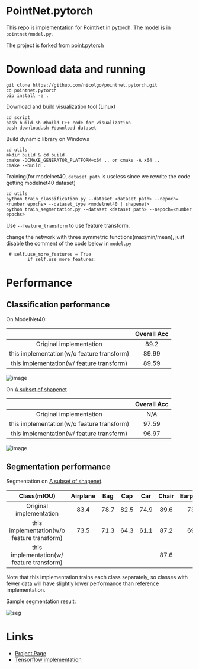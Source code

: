 # PointNet.pytorch
This repo is implementation for [PointNet](https://arxiv.org/abs/1612.00593) in pytorch. The model is in `pointnet/model.py`.

The project is forked from [point.pytorch](https://github.com/fxia22/pointnet.pytorch.git)

# Download data and running

```
git clone https://github.com/nicolgo/pointnet.pytorch.git
cd pointnet.pytorch
pip install -e .
```

Download and build visualization tool (Linux)
```
cd script
bash build.sh #build C++ code for visualization
bash download.sh #download dataset
```
Build dynamic library on Windows
```
cd utils
mkdir build & cd build
cmake -DCMAKE_GENERATOR_PLATFORM=x64 .. or cmake -A x64 ..
cmake --build .
```
Training(for modelnet40, `dataset path` is useless since we rewrite the code getting modelnet40 dataset)
```
cd utils
python train_classification.py --dataset <dataset path> --nepoch=<number epochs> --dataset_type <modelnet40 | shapenet>
python train_segmentation.py --dataset <dataset path> --nepoch=<number epochs> 
```

Use `--feature_transform` to use feature transform.

change the network with three symmetric functions(max/min/mean), just disable the comment of the code below in `model.py`
```
 # self.use_more_features = True
        if self.use_more_features:
```

# Performance

## Classification performance

On ModelNet40:

|  | Overall Acc | 
| :---: | :---: | 
| Original implementation | 89.2 | 
| this implementation(w/o feature transform) | 89.99 | 
| this implementation(w/ feature transform) | 89.59 | 

![image](https://user-images.githubusercontent.com/17155788/161382082-e988fa43-562b-41a3-851a-4835f9d270af.png)

On [A subset of shapenet](http://web.stanford.edu/~ericyi/project_page/part_annotation/index.html)

|  | Overall Acc | 
| :---: | :---: | 
| Original implementation | N/A | 
| this implementation(w/o feature transform) | 97.59 | 
| this implementation(w/ feature transform) | 96.97 | 

![image](https://user-images.githubusercontent.com/17155788/161382101-351fb01c-de84-4e9b-af90-9f60960f9b65.png)

## Segmentation performance

Segmentation on  [A subset of shapenet](http://web.stanford.edu/~ericyi/project_page/part_annotation/index.html).

| Class(mIOU) | Airplane | Bag| Cap|Car|Chair|Earphone|Guitar|Knife|Lamp|Laptop|Motorbike|Mug|Pistol|Rocket|Skateboard|Table
| :---: | :---: | :---: | :---: | :---: | :---: | :---: | :---: | :---: | :---: | :---: | :---: | :---: | :---: | :---: | :---: | :---: | 
| Original implementation |  83.4 | 78.7 | 82.5| 74.9 |89.6| 73.0| 91.5| 85.9| 80.8| 95.3| 65.2| 93.0| 81.2| 57.9| 72.8| 80.6| 
| this implementation(w/o feature transform) | 73.5 | 71.3 | 64.3 | 61.1 | 87.2 | 69.5 | 86.1|81.6| 77.4|92.7|41.3|86.5|78.2|41.2|61.0|81.1|
| this implementation(w/ feature transform) |  |  |  |  | 87.6 |  | | | | | | | | | |81.0|

Note that this implementation trains each class separately, so classes with fewer data will have slightly lower performance than reference implementation.

Sample segmentation result:

![seg](https://raw.githubusercontent.com/fxia22/pointnet.pytorch/master/misc/show3d.png?token=AE638Oy51TL2HDCaeCF273X_-Bsy6-E2ks5Y_BUzwA%3D%3D)

# Links

- [Project Page](http://stanford.edu/~rqi/pointnet/)
- [Tensorflow implementation](https://github.com/charlesq34/pointnet)
